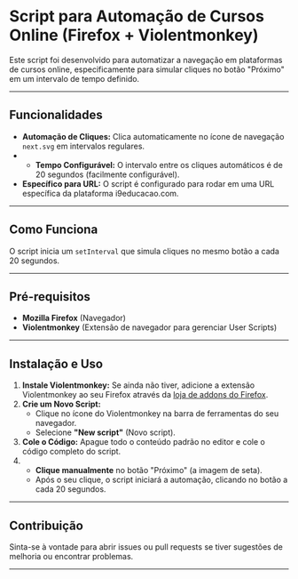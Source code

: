 # Script para Automação de Cursos Online (Firefox + Violentmonkey)

Este script foi desenvolvido para automatizar a navegação em plataformas de cursos online, especificamente para simular cliques no botão "Próximo" em um intervalo de tempo definido.

---

## Funcionalidades

* **Automação de Cliques:** Clica automaticamente no ícone de navegação `next.svg` em intervalos regulares.
* * **Tempo Configurável:** O intervalo entre os cliques automáticos é de 20 segundos (facilmente configurável).
* **Específico para URL:** O script é configurado para rodar em uma URL específica da plataforma i9educacao.com.

---

## Como Funciona

O script inicia um `setInterval` que simula cliques no mesmo botão a cada 20 segundos.

---

## Pré-requisitos

* **Mozilla Firefox** (Navegador)
* **Violentmonkey** (Extensão de navegador para gerenciar User Scripts)

---

## Instalação e Uso

1.  **Instale Violentmonkey:** Se ainda não tiver, adicione a extensão Violentmonkey ao seu Firefox através da [loja de addons do Firefox](https://addons.mozilla.org/firefox/addon/violentmonkey/).
2.  **Crie um Novo Script:**
    * Clique no ícone do Violentmonkey na barra de ferramentas do seu navegador.
    * Selecione **"New script"** (Novo script).
3.  **Cole o Código:** Apague todo o conteúdo padrão no editor e cole o código completo do script.
4.  * **Clique manualmente** no botão "Próximo" (a imagem de seta).
    * Após o seu clique, o script iniciará a automação, clicando no botão a cada 20 segundos.

---

## Contribuição

Sinta-se à vontade para abrir issues ou pull requests se tiver sugestões de melhoria ou encontrar problemas.

---
